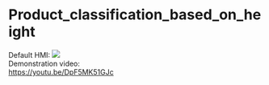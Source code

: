 # Product_classification_based_on_height
Default HMI:
<img src="https://github.com/thotranhuu99/Product_classification_based_on_height/blob/master/Images/Default_HMI.png">  
Demonstration video:  
https://youtu.be/DpF5MK51GJc

